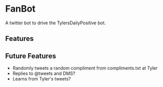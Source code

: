 # FanBot

A twitter bot to drive the TylersDailyPositive bot.

## Features

## Future Features

 - Randomly tweets a random compliment from compliments.txt at Tyler
 - Replies to @tweets and DMS?
 - Learns from Tyler's tweets?